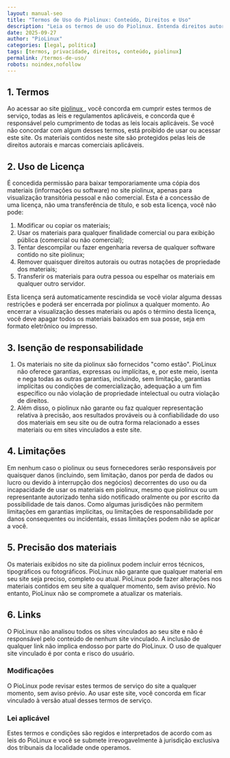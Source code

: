 ```yaml
---
layout: manual-seo
title: "Termos de Uso do Piolinux: Conteúdo, Direitos e Uso"
description: "Leia os termos de uso do Piolinux. Entenda direitos autorais, uso do conteúdo, política de privacidade e como você pode compartilhar nossos artigos."
date: 2025-09-27
author: "PioLinux"
categories: [legal, política]
tags: [termos, privacidade, direitos, conteúdo, piolinux]
permalink: /termos-de-uso/
robots: noindex,nofollow
---
```


<section>
    <h2>
     1. Termos
    </h2>
    <p>
     Ao acessar ao site
     <a href="https://www.piolinux.com/">
      piolinux
     </a>
     , você concorda em cumprir estes termos de serviço, todas as leis e regulamentos aplicáveis, e concorda que é responsável pelo cumprimento de todas as leis locais aplicáveis. Se você não concordar com algum desses termos, está proibido de usar ou acessar este site. Os materiais contidos neste site são protegidos pelas leis de direitos autorais e marcas comerciais aplicáveis.
    </p>
    <h2>
     2. Uso de Licença
    </h2>
    <p>
     É concedida permissão para baixar temporariamente uma cópia dos materiais (informações ou software) no site piolinux, apenas para visualização transitória pessoal e não comercial. Esta é a concessão de uma licença, não uma transferência de título, e sob esta licença, você não pode:
    </p>
    <ol>
     <li>
      Modificar ou copiar os materiais;
     </li>
     <li>
      Usar os materiais para qualquer finalidade comercial ou para exibição pública (comercial ou não comercial);
     </li>
     <li>
      Tentar descompilar ou fazer engenharia reversa de qualquer software contido no site piolinux;
     </li>
     <li>
      Remover quaisquer direitos autorais ou outras notações de propriedade dos materiais;
     </li>
     <li>
      Transferir os materiais para outra pessoa ou espelhar os materiais em qualquer outro servidor.
     </li>
    </ol>
    <p>
     Esta licença será automaticamente rescindida se você violar alguma dessas restrições e poderá ser encerrada por piolinux a qualquer momento. Ao encerrar a visualização desses materiais ou após o término desta licença, você deve apagar todos os materiais baixados em sua posse, seja em formato eletrônico ou impresso.
    </p>
    <h2>
     3. Isenção de responsabilidade
    </h2>
    <ol>
     <li>
      Os materiais no site da piolinux são fornecidos "como estão". PioLinux não oferece garantias, expressas ou implícitas, e, por este meio, isenta e nega todas as outras garantias, incluindo, sem limitação, garantias implícitas ou condições de comercialização, adequação a um fim específico ou não violação de propriedade intelectual ou outra violação de direitos.
     </li>
     <li>
      Além disso, o piolinux não garante ou faz qualquer representação relativa à precisão, aos resultados prováveis ou à confiabilidade do uso dos materiais em seu site ou de outra forma relacionado a esses materiais ou em sites vinculados a este site.
     </li>
    </ol>
    <h2>
     4. Limitações
    </h2>
    <p>
     Em nenhum caso o piolinux ou seus fornecedores serão responsáveis por quaisquer danos (incluindo, sem limitação, danos por perda de dados ou lucro ou devido à interrupção dos negócios) decorrentes do uso ou da incapacidade de usar os materiais em piolinux, mesmo que piolinux ou um representante autorizado tenha sido notificado oralmente ou por escrito da possibilidade de tais danos. Como algumas jurisdições não permitem limitações em garantias implícitas, ou limitações de responsabilidade por danos consequentes ou incidentais, essas limitações podem não se aplicar a você.
    </p>
    <h2>
     5. Precisão dos materiais
    </h2>
    <p>
     Os materiais exibidos no site da piolinux podem incluir erros técnicos, tipográficos ou fotográficos. PioLinux não garante que qualquer material em seu site seja preciso, completo ou atual. PioLinux pode fazer alterações nos materiais contidos em seu site a qualquer momento, sem aviso prévio. No entanto, PioLinux não se compromete a atualizar os materiais.
    </p>
    <h2>
     6. Links
    </h2>
    <p>
     O PioLinux não analisou todos os sites vinculados ao seu site e não é responsável pelo conteúdo de nenhum site vinculado. A inclusão de qualquer link não implica endosso por parte do PioLinux. O uso de qualquer site vinculado é por conta e risco do usuário.
    </p>
    <h3>
     Modificações
    </h3>
    <p>
     O PioLinux pode revisar estes termos de serviço do site a qualquer momento, sem aviso prévio. Ao usar este site, você concorda em ficar vinculado à versão atual desses termos de serviço.
    </p>
    <h3>
     Lei aplicável
    </h3>
    <p>
     Estes termos e condições são regidos e interpretados de acordo com as leis do PioLinux e você se submete irrevogavelmente à jurisdição exclusiva dos tribunais da localidade onde operamos.
    </p>
   </section>
 
 
